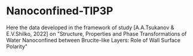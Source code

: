 # Nanoconfined-TIP3P
Here the data developed in the framework of study [A.A.Tsukanov &amp; E.V.Shilko, 2022] on "Structure, Properties and Phase Transformations of Water Nanoconfined between Brucite-like Layers: Role of Wall Surface Polarity"

